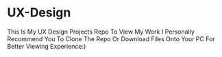 # UX-Design
This Is My UX Design Projects Repo
To View My Work I Personally Recommend You To Clone The Repo Or Download Files Onto Your PC For Better Viewing Experience:)
